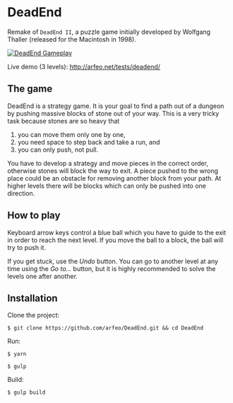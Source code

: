 # DeadEnd

Remake of `DeadEnd II`, a puzzle game initially developed by Wolfgang Thaller (released for the Macintosh in 1998).

[![DeadEnd Gameplay](http://arfeo.net/static/deadend/cover.png)](https://youtu.be/BItD1Ss58s8 "DeadEnd Gameplay")

Live demo (3 levels): http://arfeo.net/tests/deadend/

## The game

DeadEnd is a strategy game. It is your goal to find a path out of a dungeon by pushing massive blocks of stone out of your way. This is a very tricky task because stones are so heavy that

1. you can move them only one by one,
1. you need space to step back and take a run, and
1. you can only push, not pull.

You have to develop a strategy and move pieces in the correct order, otherwise stones will block the way to exit. A piece pushed to the wrong place could be an obstacle for removing another block from your path. At higher levels there will be blocks which can only be pushed into one direction.

## How to play

Keyboard arrow keys control a blue ball which you have to guide to the exit in order to reach the next level. If you move the ball to a block, the ball will try to push it.

If you get stuck, use the _Undo_ button. You can go to another level at any time using the _Go to..._ button, but it is highly recommended to solve the levels one after another.

## Installation

Clone the project:

```
$ git clone https://github.com/arfeo/DeadEnd.git && cd DeadEnd
```

Run:

```
$ yarn
```

```
$ gulp
```

Build:

```
$ gulp build
```
